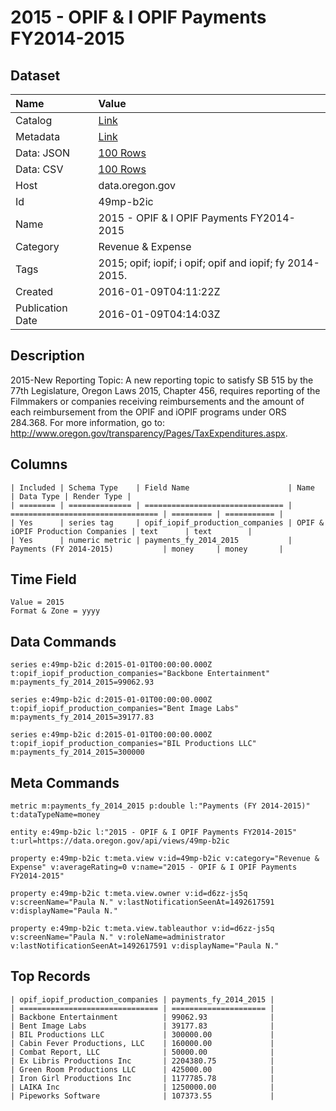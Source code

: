 # 2015 - OPIF & I OPIF Payments FY2014-2015

## Dataset

| Name | Value |
| :--- | :---- |
| Catalog | [Link](https://catalog.data.gov/dataset/2015-opif-i-opif-payments-fy2014-2015) |
| Metadata | [Link](https://data.oregon.gov/api/views/49mp-b2ic) |
| Data: JSON | [100 Rows](https://data.oregon.gov/api/views/49mp-b2ic/rows.json?max_rows=100) |
| Data: CSV | [100 Rows](https://data.oregon.gov/api/views/49mp-b2ic/rows.csv?max_rows=100) |
| Host | data.oregon.gov |
| Id | 49mp-b2ic |
| Name | 2015 - OPIF & I OPIF Payments FY2014-2015 |
| Category | Revenue & Expense |
| Tags | 2015; opif; iopif; i opif; opif and iopif; fy 2014-2015. |
| Created | 2016-01-09T04:11:22Z |
| Publication Date | 2016-01-09T04:14:03Z |

## Description

2015-New Reporting Topic: A new reporting topic to satisfy SB 515 by the 77th Legislature, Oregon Laws 2015, Chapter 456, requires reporting of the Filmmakers or companies receiving reimbursements and the amount of each reimbursement from the OPIF and iOPIF programs under ORS 284.368. For more information, go to:
http://www.oregon.gov/transparency/Pages/TaxExpenditures.aspx.

## Columns

```ls
| Included | Schema Type    | Field Name                      | Name                              | Data Type | Render Type |
| ======== | ============== | =============================== | ================================= | ========= | =========== |
| Yes      | series tag     | opif_iopif_production_companies | OPIF & iOPIF Production Companies | text      | text        |
| Yes      | numeric metric | payments_fy_2014_2015           | Payments (FY 2014-2015)           | money     | money       |
```

## Time Field

```ls
Value = 2015
Format & Zone = yyyy
```

## Data Commands

```ls
series e:49mp-b2ic d:2015-01-01T00:00:00.000Z t:opif_iopif_production_companies="Backbone Entertainment" m:payments_fy_2014_2015=99062.93

series e:49mp-b2ic d:2015-01-01T00:00:00.000Z t:opif_iopif_production_companies="Bent Image Labs" m:payments_fy_2014_2015=39177.83

series e:49mp-b2ic d:2015-01-01T00:00:00.000Z t:opif_iopif_production_companies="BIL Productions LLC" m:payments_fy_2014_2015=300000
```

## Meta Commands

```ls
metric m:payments_fy_2014_2015 p:double l:"Payments (FY 2014-2015)" t:dataTypeName=money

entity e:49mp-b2ic l:"2015 - OPIF & I OPIF Payments FY2014-2015" t:url=https://data.oregon.gov/api/views/49mp-b2ic

property e:49mp-b2ic t:meta.view v:id=49mp-b2ic v:category="Revenue & Expense" v:averageRating=0 v:name="2015 - OPIF & I OPIF Payments FY2014-2015"

property e:49mp-b2ic t:meta.view.owner v:id=d6zz-js5q v:screenName="Paula N." v:lastNotificationSeenAt=1492617591 v:displayName="Paula N."

property e:49mp-b2ic t:meta.view.tableauthor v:id=d6zz-js5q v:screenName="Paula N." v:roleName=administrator v:lastNotificationSeenAt=1492617591 v:displayName="Paula N."
```

## Top Records

```ls
| opif_iopif_production_companies | payments_fy_2014_2015 | 
| =============================== | ===================== | 
| Backbone Entertainment          | 99062.93              | 
| Bent Image Labs                 | 39177.83              | 
| BIL Productions LLC             | 300000.00             | 
| Cabin Fever Productions, LLC    | 160000.00             | 
| Combat Report, LLC              | 50000.00              | 
| Ex Libris Productions Inc       | 2204380.75            | 
| Green Room Productions LLC      | 425000.00             | 
| Iron Girl Productions Inc       | 1177785.78            | 
| LAIKA Inc                       | 1250000.00            | 
| Pipeworks Software              | 107373.55             | 
```